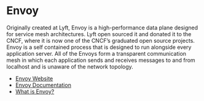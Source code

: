 # Envoy

Originally created at Lyft, Envoy is a high-performance data plane designed for service mesh architectures. Lyft open sourced it and donated it to the CNCF, where it is now one of the CNCF’s graduated open source projects. Envoy is a self contained process that is designed to run alongside every application server. All of the Envoys form a transparent communication mesh in which each application sends and receives messages to and from localhost and is unaware of the network topology.

- [Envoy Website](https://www.envoyproxy.io/)
- [Envoy Documentation](https://www.envoyproxy.io/docs/envoy/latest/start/start)
- [What is Envoy?](https://www.envoyproxy.io/docs/envoy/latest/intro/what_is_envoy)
